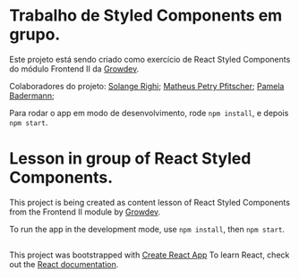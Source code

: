 # Trabalho de Styled Components em grupo.

Este projeto está sendo criado como exercício de React Styled Components do módulo Frontend II da <a href="https://www.growdev.com.br/">Growdev</a>.

Colaboradores do projeto:
<a href="https://github.com/SollRighi">Solange Righi</a>;
<a href="https://github.com/MatheusPPfitscher">Matheus Petry Pfitscher</a>;
<a href="https://github.com/PamelaMBadermann">Pamela Badermann</a>;

Para rodar o app em modo de desenvolvimento, rode `npm install`, e depois `npm start`.

##

# Lesson in group of React Styled Components.

This project is being created as content lesson of React Styled Components from the Frontend II module by <a href="https://www.growdev.com.br/">Growdev</a>.

To run the app in the development mode, use `npm install`, then `npm start`.

##
This project was bootstrapped with [Create React App](https://github.com/facebook/create-react-app)
To learn React, check out the [React documentation](https://reactjs.org/).